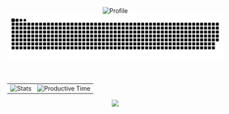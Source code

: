 
<div align="center">
    <img src="http://github-profile-summary-cards.vercel.app/api/cards/profile-details?username=dzhunli&theme=transparent" alt="Profile">
    <picture>
        <source media="(prefers-color-scheme: dark)" srcset="https://raw.githubusercontent.com/dzhunli/dzhunli/output/github-contribution-grid-snake-dark.svg" />
        <source media="(prefers-color-scheme: light)" srcset="https://raw.githubusercontent.com/dzhunli/dzhunli/output/github-contribution-grid-snake.svg" />
        <img alt="github contribution grid snake animation" src="https://raw.githubusercontent.com/dzhunli/dzhunli/output/github-contribution-grid-snake.svg" />
    </picture>
</div>
<br>
<br>
<div align="center">
    <td>
        <table>
            <tr>
                <td rowspan="2"><img src="http://github-profile-summary-cards.vercel.app/api/cards/stats?username=dzhunli&theme=transparent" alt="Stats"></td>
                <td rowspan="2"><img src="http://github-profile-summary-cards.vercel.app/api/cards/productive-time?username=dzhunli&theme=transparent&utcOffset=5" alt="Productive Time"></td>
            </tr>
        </table>
    </td>
    </table>
    <img src="https://komarev.com/ghpvc/?username=dzhunli&color=0D1117&style=flat-square"/>
</div>
